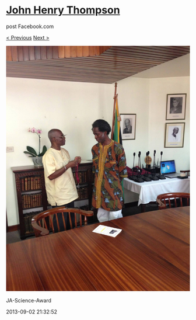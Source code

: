 # [John Henry Thompson](../README.md)
post Facebook.com

[< Previous](2013-09-02-46.md) [Next >](2013-09-02-48.md)

[![](../media/2013-09-02/JA-Science-Award-36.jpg)](../README.md)

JA-Science-Award

2013-09-02 21:32:52